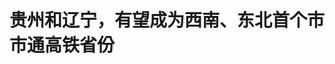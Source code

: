 <!DOCTYPE html>
<html lang="zh-CN">

<head>
    
<title>贵州和辽宁，有望成为西南、东北首个市市通高铁省份_腾讯新闻</title>
<meta name="keywords" content="高铁,市市通高铁,贵州,辽宁,西南,沈白高铁,东北地区,黔西南布依族苗族自治州">
<meta name="description" content="【文/观察者网 肖宇 编辑/陶立烽】2025年5月28日，贵州盘兴高铁与辽宁沈白高铁双双进入冲刺阶段，两省有望分别成为西南和东北首个“市市通高铁”的省份。盘兴高铁预计2025年底开通运营，沈白高铁预计9月底联调联试后通过安全评估通车。高铁网络的完善将重构区域经济格局，推动区域协同发展。截至2024年12月，已官宣实现市市...">
<meta name="author" content="腾讯网">
<meta name="copyright" content="Copyright 1998 - 2025 Tencent. All Rights Reserved">
<meta property="og:type" content="news" />

<meta property="og:title" content="贵州和辽宁，有望成为西南、东北首个市市通高铁省份_腾讯新闻" />
<meta property="og:description" content="【文/观察者网 肖宇 编辑/陶立烽】2025年5月28日，贵州盘兴高铁与辽宁沈白高铁双双进入冲刺阶段，两省有望分别成为西南和东北首个“市市通高铁”的省份。盘兴高铁预计2025年底开通运营，沈白高铁预计9月底联调联试后通过安全评估通车。高铁网络的完善将重构区域经济格局，推动区域协同发展。截至2024年12月，已官宣实现市市..." />
<meta property="og:url" content="https://news.qq.com/rain/a/20250602A05DWI00" />
<meta property="og:image" content="https://inews.gtimg.com/news_ls/O4jCDfKSUjW8zB2bqKNbas03s4GrM0722TPKJiKAKtUZAAA_640330/0" />
<meta property="article:author" content="观察者网" />
<meta property="article:published_time" content="2025-06-02 16:40:38" />
<meta property="category" content="social" />

<meta name="baidu-site-verification" content="jJeIJ5X7pP" />
    <meta charset="utf-8" />
<meta http-equiv="X-UA-Compatible" content="IE=Edge" />
<meta name="viewport" content="width=device-width, initial-scale=1, shrink-to-fit=no" />
<link rel="dns-prefetch" href="mat1.gtimg.com">
<link rel="dns-prefetch" href="i.news.qq.com">
<link rel="shortcut icon" href="https://mat1.gtimg.com/qqcdn/qqindex2021/favicon.ico">
<script nomodule="true" src="https://mat1.gtimg.com/qqcdn/qqindex2021/common-static/20240515201444/core3-37-1.min.js"></script>
<script>
  try {
    if (!window.IntersectionObserver) {
      var observerScript = document.createElement('script');
      observerScript.src = "https://mat1.gtimg.com/qqcdn/qqindex2021/common-static/20241024141058/intersection-observer-polyfill.js";
      document.head.appendChild(observerScript);
    }
  } catch (error) {}
</script>

<script>
  try {
    if (!Element.prototype.scrollTo) {
      var scrollScript = document.createElement('script');
      scrollScript.src = "https://mat1.gtimg.com/qqcdn/qqindex2021/common-static/20241025153001/scroll-behavior-polyfill.js";
      document.head.appendChild(scrollScript);
    }
  } catch (error) {}
</script>
<script>
  try {
    if ('scrollRestoration' in window.history) {
      window.history.scrollRestoration = 'manual';
    }
    window.isPcClient = Boolean(window.electron) && (
      window.navigator.userAgent.indexOf('pc-client') > 0 ||
      window.navigator.userAgent.indexOf('TencentNews') > 0
    );
  } catch {}
</script>
<script>
  try {
    if (window.isPcClient) {
      var bodyStyle = document.createElement('style');
      bodyStyle.innerText = 'body{ zoom: 0.95 }';
      document.head.appendChild(bodyStyle);
    }
  } catch {}
</script>
<script>
  window.DATA = {"url":"https://view.inews.qq.com/a/20250602A05DWI00","article_id":"20250602A05DWI00","article_type":"0","title":"贵州和辽宁，有望成为西南、东北首个市市通高铁省份","desc":"【文/观察者网 肖宇 编辑/陶立烽】2025年5月28日，贵州盘兴高铁与辽宁沈白高铁双双进入冲刺阶段，两省有望分别成为西南和东北首个“市市通高铁”的省份。盘兴高铁预计2025年底开通运营，沈白高铁预计9月底联调联试后通过安全评估通车。高铁网络的完善将重构区域经济格局，推动区域协同发展。截至2024年12月，已官宣实现市市...","iNewsRecommendLevel":1,"abstract":"【文/观察者网 肖宇 编辑/陶立烽】2025年5月28日，贵州盘兴高铁与辽宁沈白高铁双双进入冲刺阶段，两省有望分别成为西南和东北首个“市市通高铁”的省份。盘兴高铁预计2025年底开通运营，沈白高铁预计9月底联调联试后通过安全评估通车。高铁网络的完善将重构区域经济格局，推动区域协同发展。截至2024年12月，已官宣实现市市...","catalog1":"social","ad_channel_sign":"news","introduction":"","media":"观察者网","media_id":"5006122","pubtime":"2025-06-02 16:40:38","comment_id":"8416845282","political":0,"cmsId":"20250602A05DWI00","cms_id":"20250602A05DWI00","closeAllAd":0,"closeAllFavorite":false,"originContent":{"directory":{"ai_list":[{"desc":"盘兴高铁与沈白高铁：冲刺“市市通高铁”的最后一棒","link":"AIPOS_0"},{"desc":"贵州高铁：从“地无三里平”到西南枢纽","link":"AIPOS_1"},{"desc":"辽宁高铁：老工业基地的“轨道复兴”","link":"AIPOS_2"},{"desc":"全国“市市通高铁”版图：谁在追赶？","link":"AIPOS_3"}],"enable":2,"list":null},"key_points_show":["贵州盘兴高铁和辽宁沈白高铁分别于2025年底和9月底进入冲刺阶段，两省有望成为西南和东北首个“市市通高铁”的省份。","盘兴高铁全长98.3公里，预计2025年底开通运营，将缩短贵阳至兴义的通行时间至2小时。","沈白高铁辽宁段铺轨工程已于2024年5月底全面完成，即将进入联调联试阶段，通车后沈阳至长白山的车程将压缩至1.5小时。","由于高铁网络的完善，贵州旅游业收入在2023年同比增长19.6%，2024年游客人次和收入分别增长10.4%、13.3%。","同时，辽宁高铁里程已达2212公里，位居全国第六，为东北老工业基地的“轨道复兴”提供了有力支撑。"],"text":"\u003cdiv class=\"rich_media_content\"\u003e\u003cp\u003e \t【文/观察者网 肖宇 编辑/陶立烽】 \u003c/p\u003e\u003cp\u003e \t2025年5月28日，贵州盘兴高铁与辽宁沈白高铁双双进入冲刺阶段，两省有望分别成为西南和东北首个“市市通高铁”的省份。盘兴高铁预计2025年底开通运营，沈白高铁预计9月底联调联试后通过安全评估通车。高铁网络的完善将重构区域经济格局，推动区域协同发展。 \u003c/p\u003e\u003cp\u003e \t截至2024年12月，已官宣实现市市通高铁的省级行政区（不包括港澳台）有13个，包括北京、天津、上海、重庆4个直辖市，以及福建、安徽、河北、广东、河南、湖南、江西、湖北、广西。 \u003c/p\u003e\u003cp\u003e \t\u003cstrong\u003e盘兴高铁与沈白高铁：冲刺“市市通高铁”的最后一棒\u003c/strong\u003e  \u003c/p\u003e\u003cp\u003e \t\u003c!--AIPOS_0--\u003e作为贵州省“市市通高铁”的收官工程，盘兴高铁全长98.3公里，桥隧比高达90.7%，是贵州地质条件最复杂的高铁线路之一。2024年5月21日，全线轨枕预制任务完成，主体工程进入收尾阶段。这条高铁的建成通车，将极大地缩短贵阳至兴义的通行时间，从目前的4小时缩短至2小时，黔西南州的旅游和农产品资源也将加速融入全国高铁网。据测算，盘兴高铁的年旅客输送量有望突破500万人次，为当地经济发展注入强大动力。 \u003c/p\u003e\u003cp style=\"text-align: center\"\u003e \t\u003c!--IMG_0--\u003e  \u003c/p\u003e\u003cp class=\"qqnews_image_desc\" style=\"color: #666; font-size: 14px; text-align: center\"\u003e \t盘兴高铁路线图  \u003c/p\u003e\u003cp\u003e \t与此同时，沈白高铁辽宁段的建设也进入关键阶段。该高铁辽宁段铺轨工程已于2024年5月底全面完成，即将进入联调联试阶段。沈白高铁全长430公里，其中辽宁段173公里，设计时速350公里。这条高铁的建成通车，将结束抚顺不通高铁的历史，并将沈阳至长白山的车程压缩至1.5小时。通车后，沈阳都市圈与长白山旅游带的联动效应将显著增强，从而显著提升沿线旅游收入。 \u003c/p\u003e\u003cp style=\"text-align: center\"\u003e \t\u003c!--IMG_1--\u003e  \u003c/p\u003e\u003cp class=\"qqnews_image_desc\" style=\"color: #666; font-size: 14px; text-align: center\"\u003e \t沈白高铁路线图  \u003c/p\u003e\u003cp\u003e \t\u003cstrong\u003e贵州高铁：从“地无三里平”到西南枢纽\u003c/strong\u003e  \u003c/p\u003e\u003cp\u003e \t\u003c!--AIPOS_1--\u003e贵州的高铁建设历程堪称奇迹。2014年，贵广高铁通车，标志着西南喀斯特山区正式迈入高铁时代。截至2023年底，贵州高铁运营里程达 1808 公里，占全省铁路总里程的 42.5%，覆盖全省 9 个市（州）全部区域（仅黔西南州兴义市依赖 2024 年通车的盘兴高铁）高铁网络的不断完善，极大地带动了贵州旅游业的快速发展。\u003c!--SECURE_LINK_BEGIN_0--\u003e黄果树瀑布\u003c!--SECURE_LINK_END_0--\u003e、\u003c!--SECURE_LINK_BEGIN_1--\u003e西江千户苗寨\u003c!--SECURE_LINK_END_1--\u003e等著名景区的客流显著增长，2023年全省旅游总收入7404.56 亿元，较疫情前增长19.6%，同比增长 13.3%；2024 年延续增势，游客人次和收入分别增长 10.4%、13.3%。 \u003c!--MID_AD_0--\u003e\u003c!--EOP_0--\u003e\u003c/p\u003e\u003c!--MID_ARTICLE_AD_0--\u003e\u003c!--PARAGRAPH_0--\u003e\u003cp\u003e \t此外，高铁还促进了贵州城市间的产业联动。贵阳与安顺、遵义通过高铁形成 “1小时经济圈”，推动航空制造（安顺航空产业城）、大数据（贵阳大数据科创城）等集群发展。如今，贵州正从曾经的“地无三里平”逐步发展成为西南地区的高铁枢纽，为区域经济的腾飞提供了强大支撑。 \u003c/p\u003e\u003cp\u003e \t\u003cstrong\u003e辽宁高铁：老工业基地的“轨道复兴”\u003c/strong\u003e  \u003c/p\u003e\u003cp\u003e \t\u003c!--AIPOS_2--\u003e辽宁作为东北地区的重要省份，其高铁建设同样取得了显著成就。2012年，哈大高铁（哈尔滨至大连）通车，成为东北首条高铁。截至2023年底，辽宁高铁里程已达2212公里，位居全国第六。沈阳、大连等枢纽城市日均高铁客流超10万人次，高铁已成为当地居民出行的重要方式。 \u003c!--MID_AD_1--\u003e\u003c!--EOP_1--\u003e\u003c/p\u003e\u003c!--MID_ARTICLE_AD_1--\u003e\u003c!--PARAGRAPH_1--\u003e\u003cp\u003e \t沈白高铁的建成通车，将为辽宁的高铁网络画上完美句号。通车后，辽宁将实现14个地级市高铁全覆盖，沈阳至抚顺的通行时间将缩短至10分钟，两地的装备制造产业协同效应将进一步增强。与此同时，沈丹高铁（沈阳至丹东）也带动了边境文旅经济的发展，丹东市2023年朝鲜族文化主题游客量增长40%。高铁的建设不仅为辽宁的经济发展注入了新动力，也为东北老工业基地的“轨道复兴”提供了有力支撑。 \u003c!--MID_AD_2--\u003e\u003c!--EOP_2--\u003e\u003c/p\u003e\u003c!--MID_ARTICLE_AD_2--\u003e\u003c!--PARAGRAPH_2--\u003e\u003cp\u003e \t\u003cstrong\u003e全国“市市通高铁”版图：谁在追赶？\u003c/strong\u003e  \u003c/p\u003e\u003cp\u003e \t\u003c!--AIPOS_3--\u003e除了即将实现“市市通高铁”的贵州和辽宁外，但截至2024年5月，全国仍有16个省份未实现这一目标。 \u003c/p\u003e\u003cp\u003e \t在西南地区，西藏自治区全域尚未通高铁，仅拉林铁路以时速200公里勉强达标，昌都、那曲、阿里等地仍无高铁规划；四川甘孜、阿坝两州受高寒地形制约，\u003c!--SECURE_LINK_BEGIN_2--\u003e川藏铁路\u003c!--SECURE_LINK_END_2--\u003e部分路段预计2030年后贯通；云南迪庆藏族自治州及怒江傈僳族自治州高铁建设尚处空白。 \u003c/p\u003e\u003cp\u003e \t在西北地区，新疆和田、阿克苏等9个地州依赖在建的阿拉尔至和田铁路（预计2025年开工）及乌霍、乌喀高铁规划；青海果洛、玉树等5个自治州无高铁在建；甘肃甘南、临夏两州依赖兰合高铁（预计2026年通车），金昌、平凉等地仍处规划阶段；宁夏固原市因银渝高铁规划停滞，短期内难通高铁。 \u003c!--MID_AD_3--\u003e\u003c!--EOP_3--\u003e\u003c/p\u003e\u003c!--MID_ARTICLE_AD_3--\u003e\u003c!--PARAGRAPH_3--\u003e\u003cp\u003e \t在东北与东部沿海，黑龙江黑河、大兴安岭地区因人口稀少暂缓建设；吉林除沈白高铁即将开通外，全省仅辽源未通高铁；山东东营、滨州需待2027年京沪高铁二线通车；浙江甬舟铁路的金塘海底隧道开始施工，将结束舟山不通铁路的历史。在特殊行政区，海南三沙市因地理特殊性，依赖航空与船舶交通，未纳入高铁规划；澳门特别行政区则因面积和地理因素亦无高铁建设计划。 \u003c!--MID_AD_4--\u003e\u003c!--EOP_4--\u003e\u003c/p\u003e\u003c!--MID_ARTICLE_AD_4--\u003e\u003c!--PARAGRAPH_4--\u003e\u003cp\u003e \t不过，随着多地加快铁路建设，全国高铁“市市通达”的版图正逐步扩展，内蒙古阿拉善盟（包银高铁2026年通车）、陕西榆林（延榆高铁2028年通车）、湖北荆门（荆荆高铁2024-2026年分段通车）等地的“最后一站”工程正加速推进，越来越多的地区将享受到高铁带来的便利和发展机遇。 \u003c/p\u003e\u003cp\u003e \t\u003c!--IMG_2--\u003e  \u003c/p\u003e\u003cp\u003e \t\u003cstrong\u003e本文系观察者网独家稿件，未经授权，不得转载。\u003c/strong\u003e  \u003c/p\u003e\u003cdiv powered-by=\"qqnews_ex-editor\"\u003e\u003c/div\u003e\u003cstyle\u003e.rich_media_content{--news-tabel-th-night-color: #444444;--news-font-day-color: #333;--news-font-night-color: #d9d9d9;--news-bottom-distance: 22px}.rich_media_content p:not([data-exeditor-arbitrary-box=image-box]){letter-spacing:.5px;line-height:30px;margin-bottom:var(--news-bottom-distance);word-wrap:break-word}.rich_media_content{color:var(--news-font-day-color);font-size:18px}@media(prefers-color-scheme:dark){body:not([data-weui-theme=light]):not([dark-mode-disable=true]) .rich_media_content p:not([data-exeditor-arbitrary-box=image-box]){letter-spacing:.5px;line-height:30px;margin-bottom:var(--news-bottom-distance);word-wrap:break-word}body:not([data-weui-theme=light]):not([dark-mode-disable=true]) .rich_media_content{color:var(--news-font-night-color)}}.data_color_scheme_dark .rich_media_content p:not([data-exeditor-arbitrary-box=image-box]){letter-spacing:.5px;line-height:30px;margin-bottom:var(--news-bottom-distance);word-wrap:break-word}.data_color_scheme_dark .rich_media_content{color:var(--news-font-night-color)}.data_color_scheme_dark .rich_media_content{font-size:18px}.rich_media_content p[data-exeditor-arbitrary-box=image-box]{margin-bottom:11px}.rich_media_content\u003ediv:not(.qnt-video),.rich_media_content\u003esection{margin-bottom:var(--news-bottom-distance)}.rich_media_content hr{margin-bottom:var(--news-bottom-distance)}.rich_media_content .link_list{margin:0;margin-top:20px;min-height:0!important}.rich_media_content blockquote{background:#f9f9f9;border-left:6px solid #ccc;margin:1.5em 10px;padding:.5em 10px}.rich_media_content blockquote p{margin-bottom:0!important}.data_color_scheme_dark .rich_media_content blockquote{background:#323232}@media(prefers-color-scheme:dark){body:not([data-weui-theme=light]):not([dark-mode-disable=true]) .rich_media_content blockquote{background:#323232}}.rich_media_content ol[data-ex-list]{--ol-start: 1;--ol-list-style-type: decimal;list-style-type:none;counter-reset:olCounter calc(var(--ol-start,1) - 1);position:relative}.rich_media_content ol[data-ex-list]\u003eli\u003e:first-child::before{content:counter(olCounter,var(--ol-list-style-type)) '. ';counter-increment:olCounter;font-variant-numeric:tabular-nums;display:inline-block}.rich_media_content ul[data-ex-list]{--ul-list-style-type: circle;list-style-type:none;position:relative}.rich_media_content ul[data-ex-list].nonUnicode-list-style-type\u003eli\u003e:first-child::before{content:var(--ul-list-style-type) ' ';font-variant-numeric:tabular-nums;display:inline-block;transform:scale(0.5)}.rich_media_content ul[data-ex-list].unicode-list-style-type\u003eli\u003e:first-child::before{content:var(--ul-list-style-type) ' ';font-variant-numeric:tabular-nums;display:inline-block;transform:scale(0.8)}.rich_media_content ol:not([data-ex-list]){padding-left:revert}.rich_media_content ul:not([data-ex-list]){padding-left:revert}.rich_media_content table{display:table;border-collapse:collapse;margin-bottom:var(--news-bottom-distance)}.rich_media_content table th,.rich_media_content table td{word-wrap:break-word;border:1px solid #ddd;white-space:nowrap;padding:2px 5px}.rich_media_content table th{font-weight:700;background-color:#f0f0f0;text-align:left}.rich_media_content table p{margin-bottom:0!important}.data_color_scheme_dark .rich_media_content table th{background:var(--news-tabel-th-night-color)}@media(prefers-color-scheme:dark){body:not([data-weui-theme=light]):not([dark-mode-disable=true]) .rich_media_content table th{background:var(--news-tabel-th-night-color)}}.rich_media_content .qqnews_image_desc,.rich_media_content p[type=om-image-desc]{line-height:20px!important;text-align:center!important;font-size:14px!important;color:#666!important}.rich_media_content div[data-exeditor-arbitrary-box=wrap]:not([data-exeditor-arbitrary-box-special-style]){max-width:100%}.rich_media_content .qqnews-content{--wmfont: 0;--wmcolor: transparent;font-size:var(--wmfont);color:var(--wmcolor);line-height:var(--wmfont)!important;margin-bottom:var(--wmfont)!important}.rich_media_content .qqnews_sign_emphasis{background:#f7f7f7}.rich_media_content .qqnews_sign_emphasis ol{word-wrap:break-word;border:none;color:#5c5c5c;line-height:28px;list-style:none;margin:14px 0 6px;padding:16px 15px 4px}.rich_media_content .qqnews_sign_emphasis p{margin-bottom:12px!important}.rich_media_content .qqnews_sign_emphasis ol\u003eli\u003ep{padding-left:30px}.rich_media_content .qqnews_sign_emphasis ol\u003eli{list-style:none}.rich_media_content .qqnews_sign_emphasis ol\u003eli\u003ep:first-child::before{margin-left:-30px;content:counter(olCounter,decimal) ''!important;counter-increment:olCounter!important;font-variant-numeric:tabular-nums!important;background:#37f;border-radius:2px;color:#fff;font-size:15px;font-style:normal;text-align:center;line-height:18px;width:18px;height:18px;margin-right:12px;position:relative;top:-1px}.data_color_scheme_dark .rich_media_content .qqnews_sign_emphasis{background:#262626}.data_color_scheme_dark .rich_media_content .qqnews_sign_emphasis ol\u003eli\u003ep{color:#a9a9a9}@media(prefers-color-scheme:dark){body:not([data-weui-theme=light]):not([dark-mode-disable=true]) .rich_media_content .qqnews_sign_emphasis{background:#262626}body:not([data-weui-theme=light]):not([dark-mode-disable=true]) .rich_media_content .qqnews_sign_emphasis ol\u003eli\u003ep{color:#a9a9a9}}.rich_media_content h1,.rich_media_content h2,.rich_media_content h3,.rich_media_content h4,.rich_media_content h5,.rich_media_content h6{margin-bottom:var(--news-bottom-distance);font-weight:700}.rich_media_content h1{font-size:20px}.rich_media_content h2,.rich_media_content h3{font-size:19px}.rich_media_content h4,.rich_media_content h5,.rich_media_content h6{font-size:18px}.rich_media_content li:empty{display:none}.rich_media_content ul,.rich_media_content ol{margin-bottom:var(--news-bottom-distance)}.rich_media_content div\u003ep:only-child{margin-bottom:0!important}.rich_media_content .cms-cke-widget-title-wrap p{margin-bottom:0!important}\u003c/style\u003e\u003c/div\u003e","version":"v2"},"originAttribute":{"IMG_0":{"bigOrigUrl":"https://inews.gtimg.com/om_bt/OxcrP01UB9-pZUVoO2YgIp-RGWxeTbVJLJltrgzthPyWsAA/0","compressUrl":"https://inews.gtimg.com/om_bt/OxcrP01UB9-pZUVoO2YgIp-RGWxeTbVJLJltrgzthPyWsAA/641","desc":"","fullPic":"1","height":435,"imgurl0":"https://inews.gtimg.com/om_bt/OxcrP01UB9-pZUVoO2YgIp-RGWxeTbVJLJltrgzthPyWsAA/0","imgurl1000":"https://inews.gtimg.com/om_bt/OxcrP01UB9-pZUVoO2YgIp-RGWxeTbVJLJltrgzthPyWsAA/1000","islong":0,"origUrl":"https://inews.gtimg.com/om_bt/OxcrP01UB9-pZUVoO2YgIp-RGWxeTbVJLJltrgzthPyWsAA/641","size":223,"style":"display: inline-block; max-width: 100%; width: 599px","thumb":"https://inews.gtimg.com/om_bt/OxcrP01UB9-pZUVoO2YgIp-RGWxeTbVJLJltrgzthPyWsAA_181x181s/0","url":"https://inews.gtimg.com/om_bt/OxcrP01UB9-pZUVoO2YgIp-RGWxeTbVJLJltrgzthPyWsAA/641","width":599},"IMG_1":{"bigOrigUrl":"https://inews.gtimg.com/om_bt/OdcD7JsAoLCAfVG9K9Qjynr-ZGsH_s8tnWIaBJzSUiIOgAA/0","compressUrl":"https://inews.gtimg.com/om_bt/OdcD7JsAoLCAfVG9K9Qjynr-ZGsH_s8tnWIaBJzSUiIOgAA/641","desc":"","fullPic":"1","height":435,"imgurl0":"https://inews.gtimg.com/om_bt/OdcD7JsAoLCAfVG9K9Qjynr-ZGsH_s8tnWIaBJzSUiIOgAA/0","imgurl1000":"https://inews.gtimg.com/om_bt/OdcD7JsAoLCAfVG9K9Qjynr-ZGsH_s8tnWIaBJzSUiIOgAA/1000","islong":0,"origUrl":"https://inews.gtimg.com/om_bt/OdcD7JsAoLCAfVG9K9Qjynr-ZGsH_s8tnWIaBJzSUiIOgAA/641","size":276,"style":"display: inline-block; max-width: 100%; width: 599px","thumb":"https://inews.gtimg.com/om_bt/OdcD7JsAoLCAfVG9K9Qjynr-ZGsH_s8tnWIaBJzSUiIOgAA_181x181s/0","url":"https://inews.gtimg.com/om_bt/OdcD7JsAoLCAfVG9K9Qjynr-ZGsH_s8tnWIaBJzSUiIOgAA/641","width":599},"IMG_2":{"bigOrigUrl":"https://inews.gtimg.com/om_bt/OgDa8p_lJmSkmVL5ni4HzomX0x-OhmWYqqYK_7evn2bIQAA/0","compressUrl":"https://inews.gtimg.com/om_bt/OgDa8p_lJmSkmVL5ni4HzomX0x-OhmWYqqYK_7evn2bIQAA/641","desc":"","fullPic":"1","height":344,"imgurl0":"https://inews.gtimg.com/om_bt/OgDa8p_lJmSkmVL5ni4HzomX0x-OhmWYqqYK_7evn2bIQAA/0","imgurl1000":"https://inews.gtimg.com/om_bt/OgDa8p_lJmSkmVL5ni4HzomX0x-OhmWYqqYK_7evn2bIQAA/1000","islong":0,"origUrl":"https://inews.gtimg.com/om_bt/OgDa8p_lJmSkmVL5ni4HzomX0x-OhmWYqqYK_7evn2bIQAA/641","size":7,"style":"display: inline-block; max-width: 100%; width: 344px","thumb":"https://inews.gtimg.com/om_bt/OgDa8p_lJmSkmVL5ni4HzomX0x-OhmWYqqYK_7evn2bIQAA_181x181s/0","url":"https://inews.gtimg.com/om_bt/OgDa8p_lJmSkmVL5ni4HzomX0x-OhmWYqqYK_7evn2bIQAA/641","width":344}},"selfDeclare":{},"userAddress":"上海","card":{"chlid":"5006122","chlname":"观察者网","desc":"政经资讯智库新媒体，首批获得中央网信办互联网新闻服务资质的独立网站","icon":"http://inews.gtimg.com/newsapp_ls/0/11539732928_200200/0","msgEntry":1,"uin":"ec445e77396981cab75f7c9672d94e39a0","update_frequency":"0","vip_desc":"观察者网官方账号","vip_icon_night":"https://inews.gtimg.com/newsapp_bt/0/1128171011183_4151/0","vip_place":"left","vip_type":"20006","vip_icon":"https://inews.gtimg.com/newsapp_bt/0/1128164013310_1586/0","vip_type_new":"20006","suid":"8QMc13xd5IUZvz3c","liveInfo":{"roomID":"1384476619","roomStatus":"2","cms_id":"PLV2025052709297400","article_type":"575"},"cpLevel":1},"interationCount":{"like":10,"collect":3,"share":4},"payment_info":{},"article_is_pay":false,"payment_column_info_v1":{"is_column_pay":false,"read_count_all":0},"tag_info_item":null,"contentWordsNum":1801,"extraProperty":{"FeedbackDetailDisableInsert":0,"zanSkinType":""},"relateWelfare":{},"aiSwitch":true,"isOversize":false,"videoArr":[]};
</script>
<script>
  window.channelInfo = {"channelConfig":{"channelNav":[{"_auto_id":"1","active_alien_img":"","alien_img":"","channel_id":"news_news_home","is_local":"0","link":"https://www.qq.com","name_cn":"首页","name_en":"home"},{"_auto_id":"2","active_alien_img":"","alien_img":"","channel_id":"news_news_top","is_local":"0","link":"","name_cn":"要闻","name_en":"news"},{"_auto_id":"4","active_alien_img":"","alien_img":"","channel_id":"news_news_bj","is_local":"1","link":"","name_cn":"北京","name_en":"bj"},{"_auto_id":"5","active_alien_img":"","alien_img":"","channel_id":"news_news_finance","is_local":"0","link":"","name_cn":"财经","name_en":"finance"},{"_auto_id":"6","active_alien_img":"","alien_img":"","channel_id":"news_news_tech","is_local":"0","link":"","name_cn":"科技","name_en":"tech"},{"_auto_id":"7","active_alien_img":"","alien_img":"","channel_id":"tv","is_local":"0","link":"https://v.qq.com/channel/tv/?ptag=qqnews","name_cn":"电视剧","name_en":"tv"},{"_auto_id":"8","active_alien_img":"","alien_img":"","channel_id":"news_news_qa","is_local":"0","link":"","name_cn":"热问","name_en":"qa"},{"_auto_id":"9","active_alien_img":"","alien_img":"","channel_id":"news_news_ent","is_local":"0","link":"","name_cn":"娱乐","name_en":"ent"},{"_auto_id":"10","active_alien_img":"","alien_img":"","channel_id":"variety","is_local":"0","link":"https://v.qq.com/channel/variety/?ptag=qqnews","name_cn":"综艺","name_en":"variety"},{"_auto_id":"11","active_alien_img":"","alien_img":"","channel_id":"news_news_sports","is_local":"0","link":"","name_cn":"体育","name_en":"sports"},{"_auto_id":"13","active_alien_img":"","alien_img":"","channel_id":"news_news_nba","is_local":"0","link":"","name_cn":"NBA","name_en":"nba"},{"_auto_id":"14","active_alien_img":"","alien_img":"","channel_id":"news_news_world","is_local":"0","link":"","name_cn":"国际","name_en":"world"},{"_auto_id":"15","active_alien_img":"","alien_img":"","channel_id":"news_news_mil","is_local":"0","link":"","name_cn":"军事","name_en":"milite"},{"_auto_id":"16","active_alien_img":"","alien_img":"","channel_id":"news_news_auto","is_local":"0","link":"","name_cn":"汽车","name_en":"auto"},{"_auto_id":"17","active_alien_img":"","alien_img":"","channel_id":"news_news_house","is_local":"0","link":"","name_cn":"房产","name_en":"house"},{"_auto_id":"18","active_alien_img":"","alien_img":"","channel_id":"news_news_edu","is_local":"0","link":"","name_cn":"教育","name_en":"edu"},{"_auto_id":"19","active_alien_img":"","alien_img":"","channel_id":"news_news_antip","is_local":"0","link":"","name_cn":"健康","name_en":"health"},{"_auto_id":"20","active_alien_img":"","alien_img":"","channel_id":"news_news_video","is_local":"0","link":"","name_cn":"视频","name_en":"video"},{"_auto_id":"21","active_alien_img":"","alien_img":"","channel_id":"news_news_game","is_local":"0","link":"","name_cn":"游戏","name_en":"games"},{"_auto_id":"22","active_alien_img":"","alien_img":"","channel_id":"news_news_nchupin","is_local":"0","link":"","name_cn":"眼界","name_en":"chupin"},{"_auto_id":"24","active_alien_img":"","alien_img":"","channel_id":"news_news_football","is_local":"0","link":"","name_cn":"足球","name_en":"football"},{"_auto_id":"25","active_alien_img":"","alien_img":"","channel_id":"news_news_kepu","is_local":"0","link":"","name_cn":"科学","name_en":"kepu"},{"_auto_id":"26","active_alien_img":"","alien_img":"","channel_id":"news_news_digi","is_local":"0","link":"","name_cn":"数码","name_en":"digi"},{"_auto_id":"28","active_alien_img":"","alien_img":"","channel_id":"ymzx","is_local":"0","link":"https://gamer.qq.com/v2/cloudgame/game/96897?ichannel=txxwpc0Ftxxwpc1","name_cn":"元梦之星","name_en":"news_news_ymzx"},{"_auto_id":"31","active_alien_img":"","alien_img":"","channel_id":"movie","is_local":"0","link":"https://v.qq.com/channel/movie/?ptag=qqnews","name_cn":"电影","name_en":"movie"},{"_auto_id":"32","active_alien_img":"","alien_img":"","channel_id":"news_news_esport","is_local":"0","link":"","name_cn":"电竞","name_en":"esport"},{"_auto_id":"34","active_alien_img":"","alien_img":"","channel_id":"news_news_history","is_local":"0","link":"","name_cn":"历史","name_en":"history"},{"_auto_id":"35","active_alien_img":"","alien_img":"","channel_id":"news_news_baby","is_local":"0","link":"","name_cn":"育儿","name_en":"baby"},{"_auto_id":"36","active_alien_img":"","alien_img":"","channel_id":"hbjy","is_local":"0","link":"https://gp.qq.com/act/a20250421mnqlx/news.shtml","name_cn":"和平精英","name_en":"news_news_hbjy"},{"_auto_id":"37","active_alien_img":"","alien_img":"","channel_id":"cloud_gamer","is_local":"0","link":"https://gamer.qq.com/?ichannel=txxwpc0Ftxxwpc1","name_cn":"云游戏","name_en":"cloud_gamer"},{"_auto_id":"38","active_alien_img":"","alien_img":"","channel_id":"news_news_lic","is_local":"0","link":"","name_cn":"理财","name_en":"finance_licai"},{"_auto_id":"39","active_alien_img":"","alien_img":"","channel_id":"news_news_istock","is_local":"0","link":"","name_cn":"股票","name_en":"finance_stock"},{"_auto_id":"40","active_alien_img":"","alien_img":"","channel_id":"ren_min_shi_pin","is_local":"0","link":"https://news.qq.com/omn/author/8QMd3Hld74cbujbY?tab=om_video","name_cn":"人民视频","name_en":"ren_min_shi_pin"},{"_auto_id":"41","active_alien_img":"","alien_img":"","channel_id":"news_news_weather","is_local":"0","link":"https://tianqi.qq.com/index.htm","name_cn":"天气","name_en":"weather"}]}};
</script>
<script>
  window.articleConfig = {"rightConfig":[{"_auto_id":"1","category_key":"default","modules":"{\"moduleList\":[{\"title\":\"作者其他文章\",\"id\":\"user_article\"},{\"title\":\"精选视频\",\"id\":\"video_album\",\"videoType\":\"tag\",\"videoId\":\"aUepxrtchGM=\",\"isSticky\":0},{\"title\":\"下载条\",\"id\":\"download_banner\",\"isSticky\":1},{\"title\":\"热点榜\",\"id\":\"hot_rank_list\",\"isSticky\":1},{\"title\":\"广告推广\",\"id\":\"ssp_ad_module\",\"category\":\"ad_ssp\",\"loid\":\"109\",\"isSticky\":1},{\"title\":\"广告推广位\",\"id\":\"c2s_ad_module\",\"category\":\"right_c2s\",\"path\":\"QQcom_all_Rectangle-1|QQcom_all_Rectangle-2|QQcom_all_Rectangle-3\",\"isSticky\":1}]}"},{"_auto_id":"2","category_key":"ent","modules":"{\"moduleList\":[{\"title\":\"作者其他文章\",\"id\":\"user_article\"},{\"title\":\"精选视频\",\"id\":\"video_album\",\"videoType\":\"tag\",\"videoId\":\"aUepxrtchGM=\"},{\"title\":\"下载条\",\"id\":\"download_banner\",\"isSticky\":1},{\"title\":\"热点榜\",\"id\":\"hot_rank_list\",\"isSticky\":1},{\"title\":\"广告推广\",\"id\":\"ssp_ad_module\",\"category\":\"ad_ssp\",\"loid\":\"109\",\"isSticky\":1},{\"title\":\"广告推广\",\"id\":\"ssp_ad_module\",\"category\":\"ad_ssp\",\"loid\":\"117\",\"isSticky\":1}]}"},{"_auto_id":"3","category_key":"game","modules":"{\"moduleList\":[{\"title\":\"作者其他文章\",\"id\":\"user_article\"},{\"title\":\"精选视频\",\"id\":\"video_album\",\"videoType\":\"tag\",\"videoId\":\"aUepxrtchGM=\"},{\"title\":\"热门游戏\",\"id\":\"recommend_game\",\"isSticky\":0},{\"title\":\"下载条\",\"id\":\"download_banner\",\"isSticky\":1},{\"title\":\"热点榜\",\"id\":\"hot_rank_list\",\"isSticky\":1},{\"title\":\"广告推广\",\"id\":\"ssp_ad_module\",\"category\":\"ad_ssp\",\"loid\":\"109\",\"isSticky\":1},{\"title\":\"广告推广位\",\"id\":\"c2s_ad_module\",\"category\":\"right_c2s\",\"path\":\"QQcom_all_Rectangle-1|QQcom_all_Rectangle-2|QQcom_all_Rectangle-3\",\"isSticky\":1}]}"},{"_auto_id":"4","category_key":"tech","modules":"{\"moduleList\":[{\"title\":\"作者其他文章\",\"id\":\"user_article\"},{\"title\":\"精选视频\",\"id\":\"video_album\",\"videoType\":\"tag\",\"videoId\":\"aUepxrtchGM=\"},{\"title\":\"下载条\",\"id\":\"download_banner\",\"isSticky\":1},{\"title\":\"热点榜\",\"id\":\"hot_rank_list\",\"isSticky\":1},{\"title\":\"广告推广\",\"id\":\"ssp_ad_module\",\"category\":\"ad_ssp\",\"loid\":\"109\",\"isSticky\":1},{\"title\":\"广告推广位\",\"id\":\"c2s_ad_module\",\"category\":\"right_c2s\",\"path\":\"QQcom_all_Rectangle-1|QQcom_all_Rectangle-2|QQcom_all_Rectangle-3\",\"isSticky\":1}]}"},{"_auto_id":"5","category_key":"finance","modules":"{\"moduleList\":[{\"title\":\"作者其他文章\",\"id\":\"user_article\"},{\"title\":\"精选视频\",\"id\":\"video_album\",\"videoType\":\"tag\",\"videoId\":\"aUepxrtchGM=\"},{\"title\":\"下载条\",\"id\":\"download_banner\",\"isSticky\":1},{\"title\":\"热点榜\",\"id\":\"hot_rank_list\",\"isSticky\":1},{\"title\":\"广告推广\",\"id\":\"ssp_ad_module\",\"category\":\"ad_ssp\",\"loid\":\"109\",\"isSticky\":1},{\"title\":\"广告推广位\",\"id\":\"c2s_ad_module\",\"category\":\"right_c2s\",\"path\":\"QQcom_all_Rectangle-1|QQcom_all_Rectangle-2|QQcom_all_Rectangle-3\",\"isSticky\":1}]}"},{"_auto_id":"6","category_key":"news","modules":"{\"moduleList\":[{\"title\":\"作者其他文章\",\"id\":\"user_article\"},{\"title\":\"精选视频\",\"id\":\"video_album\",\"videoType\":\"tag\",\"videoId\":\"aUepxrtchGM=\"},{\"title\":\"下载条\",\"id\":\"download_banner\",\"isSticky\":1},{\"title\":\"热点榜\",\"id\":\"hot_rank_list\",\"isSticky\":1},{\"title\":\"广告推广\",\"id\":\"ssp_ad_module\",\"category\":\"ad_ssp\",\"loid\":\"109\",\"isSticky\":1},{\"title\":\"广告推广位\",\"id\":\"c2s_ad_module\",\"category\":\"right_c2s\",\"path\":\"QQcom_all_Rectangle-1|QQcom_all_Rectangle-2|QQcom_all_Rectangle-3\",\"isSticky\":1}]}"},{"_auto_id":"7","category_key":"fashion","modules":"{\"moduleList\":[{\"title\":\"作者其他文章\",\"id\":\"user_article\"},{\"title\":\"精选视频\",\"id\":\"video_album\",\"videoType\":\"tag\",\"videoId\":\"aUepxrtchGM=\"},{\"title\":\"下载条\",\"id\":\"download_banner\",\"isSticky\":1},{\"title\":\"热点榜\",\"id\":\"hot_rank_list\",\"isSticky\":1},{\"title\":\"广告推广\",\"id\":\"ssp_ad_module\",\"category\":\"ad_ssp\",\"loid\":\"109\",\"isSticky\":1},{\"title\":\"广告推广位\",\"id\":\"c2s_ad_module\",\"category\":\"right_c2s\",\"path\":\"QQcom_all_Rectangle-1|QQcom_all_Rectangle-2|QQcom_all_Rectangle-3\",\"isSticky\":1}]}"},{"_auto_id":"8","category_key":"sports","modules":"{\"moduleList\":[{\"title\":\"作者其他文章\",\"id\":\"user_article\"},{\"title\":\"精选视频\",\"id\":\"video_album\",\"videoType\":\"tag\",\"videoId\":\"aUepxrtchGM=\"},{\"title\":\"下载条\",\"id\":\"download_banner\",\"isSticky\":1},{\"title\":\"热点榜\",\"id\":\"hot_rank_list\",\"isSticky\":1},{\"title\":\"广告推广\",\"id\":\"ssp_ad_module\",\"category\":\"ad_ssp\",\"loid\":\"109\",\"isSticky\":1},{\"title\":\"广告推广位\",\"id\":\"c2s_ad_module\",\"category\":\"right_c2s\",\"path\":\"QQcom_all_Rectangle-1|QQcom_all_Rectangle-2|QQcom_all_Rectangle-3\",\"isSticky\":1}]}"},{"_auto_id":"9","category_key":"health","modules":"{\"moduleList\":[{\"title\":\"作者其他文章\",\"id\":\"user_article\"},{\"title\":\"精选视频\",\"id\":\"video_album\",\"videoType\":\"tag\",\"videoId\":\"aUepxrtchGM=\"},{\"title\":\"下载条\",\"id\":\"download_banner\",\"isSticky\":1},{\"title\":\"热点榜\",\"id\":\"hot_rank_list\",\"isSticky\":1},{\"title\":\"广告推广\",\"id\":\"ssp_ad_module\",\"category\":\"ad_ssp\",\"loid\":\"109\",\"isSticky\":1},{\"title\":\"广告推广位\",\"id\":\"c2s_ad_module\",\"category\":\"right_c2s\",\"path\":\"QQcom_all_Rectangle-1|QQcom_all_Rectangle-2|QQcom_all_Rectangle-3\",\"isSticky\":1}]}"},{"_auto_id":"10","category_key":"nba","modules":"{\"moduleList\":[{\"title\":\"作者其他文章\",\"id\":\"user_article\"},{\"title\":\"精选视频\",\"id\":\"video_album\",\"videoType\":\"tag\",\"videoId\":\"aUepxrtchGM=\"},{\"title\":\"下载条\",\"id\":\"download_banner\",\"isSticky\":1},{\"title\":\"热点榜\",\"id\":\"hot_rank_list\",\"isSticky\":1},{\"title\":\"广告推广\",\"id\":\"ssp_ad_module\",\"category\":\"ad_ssp\",\"loid\":\"109\",\"isSticky\":1},{\"title\":\"广告推广位\",\"id\":\"c2s_ad_module\",\"category\":\"right_c2s\",\"path\":\"QQcom_all_Rectangle-1|QQcom_all_Rectangle-2|QQcom_all_Rectangle-3\",\"isSticky\":1}]}"},{"_auto_id":"11","category_key":"edu","modules":"{\"moduleList\":[{\"title\":\"作者其他文章\",\"id\":\"user_article\"},{\"title\":\"精选视频\",\"id\":\"video_album\",\"videoType\":\"tag\",\"videoId\":\"aUWpxLNdg2c=\"},{\"title\":\"下载条\",\"id\":\"download_banner\",\"isSticky\":1},{\"title\":\"热点榜\",\"id\":\"hot_rank_list\",\"isSticky\":1},{\"title\":\"广告推广\",\"id\":\"ssp_ad_module\",\"category\":\"ad_ssp\",\"loid\":\"109\",\"isSticky\":1},{\"title\":\"广告推广位\",\"id\":\"c2s_ad_module\",\"category\":\"right_c2s\",\"path\":\"QQcom_all_Rectangle-1|QQcom_all_Rectangle-2|QQcom_all_Rectangle-3\",\"isSticky\":1}]}"},{"_auto_id":"12","category_key":"ad","modules":"{\"moduleList\":[{\"title\":\"广告推广\",\"id\":\"ssp_ad_module\",\"category\":\"ad_ssp\",\"loid\":\"109\",\"isSticky\":1},{\"title\":\"广告推广位\",\"id\":\"c2s_ad_module\",\"category\":\"right_c2s\",\"path\":\"QQcom_all_Rectangle-1|QQcom_all_Rectangle-2|QQcom_all_Rectangle-3\",\"isSticky\":1}]}"}],"tonglanAdConfig":[{"_auto_id":"1","modules":"{\"moduleList\":[{\"title\":\"广告推广位\",\"id\":\"top\",\"category\":\"top_c2s\",\"path\":\"QQcom_all_Width1-1\"},{\"title\":\"广告推广位\",\"id\":\"bottom\",\"category\":\"bottom_c2s\",\"path\":\"QQcom_all_Width1-2\"}]}"}],"bottomConfig":[],"videoAdConfig":[{"_auto_id":"1","normal_time":"10","switch":"1","video_count":"0","video_time":"0"}],"rightGameConfig":[{"_auto_id":"2","desc":"连续登录送游戏钻石，群雄共聚称霸沙城","icon":"https://inews.gtimg.com/newsapp_bt/0/0627161037914_3816/0","link":"https://s.iwan.qq.com/opengame/tenvideo/index.html?hidestatusbar=1&hidetitlebar=1&immersive=1&syswebview=1&landscape=1&gameid=49085&url=https%3A%2F%2Fgz-file.91ninthpalace.com%2Fwzzx%2Findex_tencent_iwan.html%20&ref_ele=90015","name":"王者之心2"},{"_auto_id":"3","desc":"上线送VIP！万人同屏横扫沙城","icon":"https://inews.gtimg.com/newsapp_bt/0/0627155752146_4584/0","link":"https://s.iwan.qq.com/opengame/tenvideo/index.html?hidestatusbar=1&hidetitlebar=1&immersive=1&landscape=1&syswebview=1&gameid=47203&url=https%3A%2F%2Fcqss2login.bigrnet.com%2Fiwan%2Fh5%2Fplay%2Floading&ref_ele=90015","name":"传奇盛世"},{"_auto_id":"4","desc":"超高爆率，经典玩法","icon":"https://inews.gtimg.com/newsapp_bt/0/0627160641137_9103/0","link":"https://s.iwan.qq.com/opengame/tenvideo/index.html?hidestatusbar=1&hidetitlebar=1&immersive=1&syswebview=1&gameid=43803&url=https%3A%2F%2Fsdk.mxzgame.com%2FGames%2Fportal%2F108337%2FTXVApp&ref_ele=90015","name":"新不良人"},{"_auto_id":"6","desc":"超多福利登录即领，海量游戏任你畅玩","icon":"https://inews.gtimg.com/newsapp_bt/0/111315495935_3595/0","link":"https://dldir3.qq.com/minigamefile/webdownloads/QQGameMini_silent_1002020001_cid0.exe","name":"QQ游戏大厅"},{"_auto_id":"7","desc":"纯正经典玩法，欢乐挑战赛火热来袭","icon":"https://inews.gtimg.com/newsapp_bt/0/070918050891_4971/0","link":"https://minigame.qq.com/h5game_frame_test/?appid=200904&ifid=1502020001","name":"欢乐斗地主"},{"_auto_id":"8","desc":"新服大放送，享赚你就来","icon":"https://inews.gtimg.com/newsapp_bt/0/0627154608860_7318/0","link":"https://s.iwan.qq.com/opengame/tenvideo/index.html?hidestatusbar=1&hidetitlebar=1&immersive=1&syswebview=1&landscape=1&gameid=43403&url=https%3A%2F%2Flogin-wxxyx2-bzsc.jikewan.com%2Fgame%2Fcqtxvideo.html&ref_ele=90015","name":"百战沙城"},{"_auto_id":"9","desc":"全新极速版本爽玩！送新武魂转换卡","icon":"https://inews.gtimg.com/newsapp_bt/0/1016115936984_7153/0","link":"https://s.iwan.qq.com/opengame/tenvideo/index.html?hidestatusbar=1&hidetitlebar=1&immersive=1&syswebview=1&gameid=51477&url=https%3A%2F%2Fh5sdk.cdqcwl.com%2Fsdk%2Ftxaiwandefault%2Fce43a6806214ed5b3e2227ca7e99e27a%2F2231&ref_ele=90015","name":"斗罗大陆"},{"_auto_id":"10","desc":"原汁原味，正版授权","icon":"https://inews.gtimg.com/newsapp_bt/0/0627160844946_1794/0","link":"https://s.iwan.qq.com/opengame/tenvideo/index.html?hidetitlebar=1&immersive=1&syswebview=1&landscape=1&gameid=37275&url=https%3A%2F%2Fsdk.mxzgame.com%2FGames%2Fportal%2F100211%2FTXVApp&ref_ele=90015","name":"原始传奇"},{"_auto_id":"11","desc":"登录领神秘巨星，打造巅峰阵容","icon":"https://inews.gtimg.com/newsapp_bt/0/0701170959368_8122/0","link":"https://s.iwan.qq.com/opengame/tenvideo/index.html?hidestatusbar=1&hidetitlebar=1&immersive=1&syswebview=1&gameid=40591&url=https%3A%2F%2Frh.diaigame.com%2Fh5plat%2Fplay%2Fpackage_code%2FP0012462&ref_ele=90015","name":"巅峰冠军足球"},{"_auto_id":"12","desc":"赛季制实时PVP联机对战","icon":"https://inews.gtimg.com/newsapp_bt/0/0701165259701_7142/0","link":"https://s.iwan.qq.com/opengame/tenvideo/index.html?hidestatusbar=1&hidetitlebar=1&immersive=1&syswebview=1&gameid=49634&url=https%3A%2F%2Ffootball.shenshoucdn.com%2Ffootball_new%2Fh5%2Ftxsp%2Findex.html&ref_ele=90015","name":"球场风云"},{"_auto_id":"13","desc":"专注超爽打宝体验","icon":"https://inews.gtimg.com/newsapp_bt/0/0627154956673_3154/0","link":"https://s.iwan.qq.com/opengame/tenvideo/index.html?hidestatusbar=1&hidetitlebar=1&immersive=1&syswebview=1&gameid=41057&url=https%3A%2F%2Fh5apily.fire2333.com%2Fh5sdk%2Ftxshipin%2Findex%2F3200222%2F3200112&ref_ele=90015","name":"传奇至尊"},{"_auto_id":"17","desc":"魔幻风格，超大场面","icon":"https://inews.gtimg.com/newsapp_bt/0/0701171500721_6895/0","link":"https://s.iwan.qq.com/opengame/tenvideo/index.html?hidestatusbar=1&hidetitlebar=1&immersive=1&syswebview=1&gameid=33112&url=https%3A%2F%2Fcsjs-tx.ebibi.com%2Fgame%2Fh5iwan-wwzs%2Fmain%2Findex.html&ref_ele=90015","name":"万王之神"},{"_auto_id":"19","desc":"经典神话背景，高清细腻画质","icon":"https://inews.gtimg.com/newsapp_bt/0/0709181543493_4955/0","link":"https://s.iwan.qq.com/opengame/tenvideo/index.html?hidestatusbar=1&hidetitlebar=1&immersive=1&syswebview=1&gameid=39686&url=https%3A%2F%2Fsdk.gz.1253361160.clb.myqcloud.com%2FGames%2Fportal%2F108311%2FTXVApp&ref_ele=90015","name":"凡人神将传"}]};
</script>
<script src="https://mat1.gtimg.com/www/js/emonitor/custom_ed041a23.js" charset="utf-8"></script>
<script>
  try {
    window.emonitorIns = emonitor.create({
      name: 'newsqq_normalArticle',
      atta: {
        name: 'newsqq',
      },
      mode: '007',
    });
  } catch (err) {
    console.warn(err);
  }
</script>
<link href="https://mat1.gtimg.com/qqcdn/qqindex2021/common-static/hel/qqnews-pc-dc_20250529072057/static/css/static.css" rel="stylesheet">

<script>window.__HEL_PRESET_META__={"qqnews-pc-components":{"app":{"id":1366,"name":"qqnews-pc-components","app_group_name":"qqnews-pc-components","proj_ver":{"map":{},"utime":0},"online_version":"qqnews-pc-components_20250515055747","build_version":"qqnews-pc-components_20250529071843","update_at":"2025-05-29T11:19:37.000Z","desc":"set by [init], from container [formal.pc.dc.sz101011] worker [1]"},"version":{"sub_app_name":"qqnews-pc-components","sub_app_version":"qqnews-pc-components_20250529071843","src_map":{"webDirPath":"https://mat1.gtimg.com/qqcdn/qqindex2021/common-static/hel/qqnews-pc-components_20250529071843","htmlIndexSrc":"https://mat1.gtimg.com/qqcdn/qqindex2021/common-static/hel/qqnews-pc-components_20250529071843/index.html","extractMode":"all","iframeSrc":"","chunkCssSrcList":["https://mat1.gtimg.com/qqcdn/qqindex2021/common-static/hel/qqnews-pc-components_20250529071843/static/css/index.css"],"chunkJsSrcList":["https://mat1.gtimg.com/qqcdn/qqindex2021/common-static/hel/qqnews-pc-components_20250529071843/static/js/index.js"],"staticCssSrcList":[],"staticJsSrcList":["https://mat1.gtimg.com/qqcdn/qqindex2021/static/20231212123233/react.production.min.js","https://mat1.gtimg.com/qqcdn/qqindex2021/static/20231212123233/react-dom.production.min.js","https://mat1.gtimg.com/qqcdn/qqindex2021/common-static/hel/hel-base-v16.js"],"relativeCssSrcList":[],"relativeJsSrcList":[],"privCssSrcList":[],"srvModSrcList":[],"srvModSrcIndex":"","headAssetList":[{"tag":"staticScript","append":false,"attrs":{"src":"https://mat1.gtimg.com/qqcdn/qqindex2021/static/20231212123233/react.production.min.js"}},{"tag":"staticScript","append":false,"attrs":{"src":"https://mat1.gtimg.com/qqcdn/qqindex2021/static/20231212123233/react-dom.production.min.js"}},{"tag":"staticScript","append":false,"attrs":{"src":"https://mat1.gtimg.com/qqcdn/qqindex2021/common-static/hel/hel-base-v16.js"}},{"tag":"script","append":true,"attrs":{"src":"https://mat1.gtimg.com/qqcdn/qqindex2021/common-static/hel/qqnews-pc-components_20250529071843/static/js/index.js","defer":""}},{"tag":"link","append":true,"attrs":{"href":"https://mat1.gtimg.com/qqcdn/qqindex2021/common-static/hel/qqnews-pc-components_20250529071843/static/css/index.css","rel":"stylesheet"}}],"bodyAssetList":[]},"update_at":"2025-05-29T11:19:36.000Z","create_at":"2025-05-29T11:19:36.000Z","_worker_id":"1","_is_backup":true}}}</script>
<script>window.__VIEW_PATH__="article.ejs";</script>
</head>

<body id="dc-normal-body">
  <div id="top-nav"></div>
  <div id="topAd"></div>
  <div class="qqweb-pc-content ">
    <div class="content-left">
      <div class="content">
        <div class="left-tool" id="left-tool"></div>
                <div class="content-article">
            <div id="article-column-tag"></div>
            <h1>贵州和辽宁，有望成为西南、东北首个市市通高铁省份</h1>
            <div id="article-author"></div>
            <div id="article-content"></div>
          <div id="article-status"></div>
          <div id="relate-question"></div>
          <div class="recommend-con" id="ArticleBottom"></div>
        </div>
      </div>
      <div id="article-comment"></div>
      <div id="recommend"></div>
      <div id="bottomAd"></div>
      <div id="article-footer"></div>
    </div>
    <div id="content-right" class="content-right"></div>
  </div>
  <div id="go-top"></div>
  <script>
    var navDom = document.getElementById('top-nav');
    if (window.isPcClient && navDom) {
      navDom.style.height = '0';
    }
  </script>
    <script type="text/javascript">
  var TIME_BEFORE_LOAD_CRYSTAL = Date.now();
</script>
<script src="https://mat1.gtimg.com/qqcdn/qqindex2021/advertisement/qqdc/crystal.202504291215.min.js" id="l_qq_com"></script>
<script type="text/javascript">
  if (typeof crystal === 'undefined' && Math.random() <= 1) {
    (function() {
      var TIME_AFTER_LOAD_CRYSTAL = Date.now();
      var img = new Image(1, 1);
      img.src = "//dp3.qq.com/qqcom/?adb=1&dm=new&err=1002&blockjs=" + (TIME_AFTER_LOAD_CRYSTAL - TIME_BEFORE_LOAD_CRYSTAL);
    })();
  }
</script>
    <iframe style="display: none;" src="https://i.news.qq.com/web_backend/getWebPacUid"></iframe>
<script src="https://mat1.gtimg.com/qqcdn/qqindex2021/common-static/20240805160928/react.production.min.js"></script>
<script src="https://mat1.gtimg.com/qqcdn/qqindex2021/common-static/20240805160928/react-dom.production.min.js"></script>
<script src="https://mat1.gtimg.com/qqcdn/qqindex2021/common-static/20241018171503/universal-report.min.js"></script>
<script defer type="text/javascript" src="https://mat1.gtimg.com/qqcdn/qqindex2021/libs/barrier/aria.js?appid=9327b8b06379d9d1728bbfbe2025ef9c" charset="utf-8"></script>
<script defer src="https://t.captcha.qq.com/TCaptcha.js"></script>
<script>document.cookie="hel_err=;path=/;";</script>
<script src="https://mat1.gtimg.com/qqcdn/qqindex2021/common-static/hel/hel-base-v16.js"></script>
<script src="https://mat1.gtimg.com/qqcdn/qqindex2021/common-static/hel/qqnews-pc-hel-entry_20250117174052/static/js/index.js"></script>
<link rel="preload" href="https://mat1.gtimg.com/qqcdn/qqindex2021/common-static/hel/qqnews-pc-dc_20250529072057/static/js/static.js" as="script">
<link rel="preload" href="https://mat1.gtimg.com/qqcdn/qqindex2021/common-static/hel/qqnews-pc-components_20250529071843/static/js/index.js" as="script">
<script>window.loadProject("https://mat1.gtimg.com/qqcdn/qqindex2021/common-static/hel/qqnews-pc-dc_20250529072057/static/js/static.js");</script>
<iframe id="videoFrame" style="display: none;" src="https://video.qq.com/cookie/sync_qqnews.html"></iframe>
</body>

</html>

